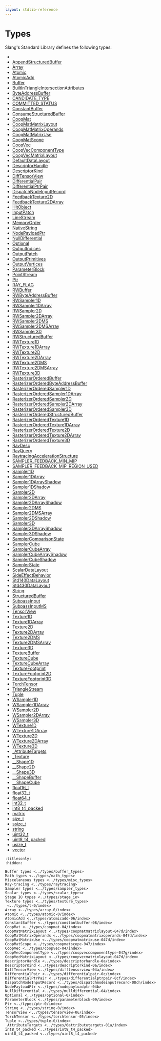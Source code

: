 ```yaml
---
layout: stdlib-reference
---
```

# Types

Slang's Standard Library defines the following types:

- [](../types/t-0/index.md)
- [AppendStructuredBuffer](../types/appendstructuredbuffer-06g/index.md)
- [Array](../types/array-0/index.md)
- [Atomic](../types/atomic-0/index.md)
- [AtomicAdd](../types/atomicadd-06/index.md)
- [Buffer](../types/buffer-0.md)
- [BuiltInTriangleIntersectionAttributes](../types/builtintriangleintersectionattributes-057fr/index.md)
- [ByteAddressBuffer](../types/byteaddressbuffer-04b/index.md)
- [CANDIDATE\_TYPE](../types/candidate_type-012345678abcd.md)
- [COMMITTED\_STATUS](../types/committed_status-012345678abcdef.md)
- [ConstantBuffer](../types/constantbuffer-08/index.md)
- [ConsumeStructuredBuffer](../types/consumestructuredbuffer-07h/index.md)
- [CoopMat](../types/coopmat-04/index.md)
- [CoopMatMatrixLayout](../types/coopmatmatrixlayout-047d/index.md)
- [CoopMatMatrixOperands](../types/coopmatmatrixoperands-047d/index.md)
- [CoopMatMatrixUse](../types/coopmatmatrixuse-047d/index.md)
- [CoopMatScope](../types/coopmatscope-047/index.md)
- [CoopVec](../types/coopvec-04/index.md)
- [CoopVecComponentType](../types/coopveccomponenttype-047g/index.md)
- [CoopVecMatrixLayout](../types/coopvecmatrixlayout-047d/index.md)
- [DefaultDataLayout](../types/defaultdatalayout-07b/index.md)
- [DescriptorHandle](../types/descriptorhandle-0a/index.md)
- [DescriptorKind](../types/descriptorkind-0a/index.md)
- [DiffTensorView](../types/difftensorview-04a/index.md)
- [DifferentialPair](../types/differentialpair-0c/index.md)
- [DifferentialPtrPair](../types/differentialptrpair-0cf/index.md)
- [DispatchNodeInputRecord](../types/dispatchnodeinputrecord-08ch/index.md)
- [FeedbackTexture2D](../types/feedbacktexture2d-08g.md)
- [FeedbackTexture2DArray](../types/feedbacktexture2darray-08gh.md)
- [HitObject](../types/hitobject-03/index.md)
- [InputPatch](../types/inputpatch-05/index.md)
- [LineStream](../types/linestream-04/index.md)
- [MemoryOrder](../types/memoryorder-06/index.md)
- [NativeString](../types/nativestring-06/index.md)
- [NodePayloadPtr](../types/nodepayloadptr-04b.md)
- [NullDifferential](../types/nulldifferential-04/index.md)
- [Optional](../types/optional-0/index.md)
- [OutputIndices](../types/outputindices-06/index.md)
- [OutputPatch](../types/outputpatch-06/index.md)
- [OutputPrimitives](../types/outputprimitives-06/index.md)
- [OutputVertices](../types/outputvertices-06/index.md)
- [ParameterBlock](../types/parameterblock-09/index.md)
- [PointStream](../types/pointstream-05/index.md)
- [Ptr](../types/ptr-0/index.md)
- [RAY\_FLAG](../types/ray_flag-0124567.md)
- [RWBuffer](../types/rwbuffer-012.md)
- [RWByteAddressBuffer](../types/rwbyteaddressbuffer-0126d/index.md)
- [RWSampler1D](../types/rwsampler1d-012a.md)
- [RWSampler1DArray](../types/rwsampler1darray-012ab.md)
- [RWSampler2D](../types/rwsampler2d-012a.md)
- [RWSampler2DArray](../types/rwsampler2darray-012ab.md)
- [RWSampler2DMS](../types/rwsampler2dms-012abc.md)
- [RWSampler2DMSArray](../types/rwsampler2dmsarray-012abcd.md)
- [RWSampler3D](../types/rwsampler3d-012a.md)
- [RWStructuredBuffer](../types/rwstructuredbuffer-012c/index.md)
- [RWTexture1D](../types/rwtexture1d-012a.md)
- [RWTexture1DArray](../types/rwtexture1darray-012ab.md)
- [RWTexture2D](../types/rwtexture2d-012a.md)
- [RWTexture2DArray](../types/rwtexture2darray-012ab.md)
- [RWTexture2DMS](../types/rwtexture2dms-012abc.md)
- [RWTexture2DMSArray](../types/rwtexture2dmsarray-012abcd.md)
- [RWTexture3D](../types/rwtexture3d-012a.md)
- [RasterizerOrderedBuffer](../types/rasterizerorderedbuffer-0ah.md)
- [RasterizerOrderedByteAddressBuffer](../types/rasterizerorderedbyteaddressbuffer-0ahls/index.md)
- [RasterizerOrderedSampler1D](../types/rasterizerorderedsampler1d-0ahp.md)
- [RasterizerOrderedSampler1DArray](../types/rasterizerorderedsampler1darray-0ahpq.md)
- [RasterizerOrderedSampler2D](../types/rasterizerorderedsampler2d-0ahp.md)
- [RasterizerOrderedSampler2DArray](../types/rasterizerorderedsampler2darray-0ahpq.md)
- [RasterizerOrderedSampler3D](../types/rasterizerorderedsampler3d-0ahp.md)
- [RasterizerOrderedStructuredBuffer](../types/rasterizerorderedstructuredbuffer-0ahr/index.md)
- [RasterizerOrderedTexture1D](../types/rasterizerorderedtexture1d-0ahp.md)
- [RasterizerOrderedTexture1DArray](../types/rasterizerorderedtexture1darray-0ahpq.md)
- [RasterizerOrderedTexture2D](../types/rasterizerorderedtexture2d-0ahp.md)
- [RasterizerOrderedTexture2DArray](../types/rasterizerorderedtexture2darray-0ahpq.md)
- [RasterizerOrderedTexture3D](../types/rasterizerorderedtexture3d-0ahp.md)
- [RayDesc](../types/raydesc-03/index.md)
- [RayQuery](../types/rayquery-03/index.md)
- [RaytracingAccelerationStructure](../types/raytracingaccelerationstructure-0am/index.md)
- [SAMPLER\_FEEDBACK\_MIN\_MIP](../types/sampler_feedback_min_mip-012345689abcdefhijlmn/index.md)
- [SAMPLER\_FEEDBACK\_MIP\_REGION\_USED](../types/sampler_feedback_mip_region_used-012345689abcdefhijlmnopqstuv/index.md)
- [Sampler1D](../types/sampler1d-08.md)
- [Sampler1DArray](../types/sampler1darray-089.md)
- [Sampler1DArrayShadow](../types/sampler1darrayshadow-089e.md)
- [Sampler1DShadow](../types/sampler1dshadow-089.md)
- [Sampler2D](../types/sampler2d-08.md)
- [Sampler2DArray](../types/sampler2darray-089.md)
- [Sampler2DArrayShadow](../types/sampler2darrayshadow-089e.md)
- [Sampler2DMS](../types/sampler2dms-089a.md)
- [Sampler2DMSArray](../types/sampler2dmsarray-089ab.md)
- [Sampler2DShadow](../types/sampler2dshadow-089.md)
- [Sampler3D](../types/sampler3d-08.md)
- [Sampler3DArrayShadow](../types/sampler3darrayshadow-089e.md)
- [Sampler3DShadow](../types/sampler3dshadow-089.md)
- [SamplerComparisonState](../types/samplercomparisonstate-07h/index.md)
- [SamplerCube](../types/samplercube-07.md)
- [SamplerCubeArray](../types/samplercubearray-07b.md)
- [SamplerCubeArrayShadow](../types/samplercubearrayshadow-07bg.md)
- [SamplerCubeShadow](../types/samplercubeshadow-07b.md)
- [SamplerState](../types/samplerstate-07/index.md)
- [ScalarDataLayout](../types/scalardatalayout-06a/index.md)
- [SideEffectBehavior](../types/sideeffectbehavior-04a/index.md)
- [Std140DataLayout](../types/std140datalayout-06a/index.md)
- [Std430DataLayout](../types/std430datalayout-06a/index.md)
- [String](../types/string-0/index.md)
- [StructuredBuffer](../types/structuredbuffer-0a/index.md)
- [SubpassInput](../types/subpassinput-07.md)
- [SubpassInputMS](../types/subpassinputms-07cd.md)
- [TensorView](../types/tensorview-06/index.md)
- [Texture1D](../types/texture1d-08.md)
- [Texture1DArray](../types/texture1darray-089.md)
- [Texture2D](../types/texture2d-08.md)
- [Texture2DArray](../types/texture2darray-089.md)
- [Texture2DMS](../types/texture2dms-089a.md)
- [Texture2DMSArray](../types/texture2dmsarray-089ab.md)
- [Texture3D](../types/texture3d-08.md)
- [TextureBuffer](../types/texturebuffer-07/index.md)
- [TextureCube](../types/texturecube-07.md)
- [TextureCubeArray](../types/texturecubearray-07b.md)
- [TextureFootprint](../types/texturefootprint-07/index.md)
- [TextureFootprint2D](../types/texturefootprint2d-07h.md)
- [TextureFootprint3D](../types/texturefootprint3d-07h.md)
- [TorchTensor](../types/torchtensor-05/index.md)
- [TriangleStream](../types/trianglestream-08/index.md)
- [Tuple](../types/tuple-0/index.md)
- [WSampler1D](../types/wsampler1d-019.md)
- [WSampler1DArray](../types/wsampler1darray-019a.md)
- [WSampler2D](../types/wsampler2d-019.md)
- [WSampler2DArray](../types/wsampler2darray-019a.md)
- [WSampler3D](../types/wsampler3d-019.md)
- [WTexture1D](../types/wtexture1d-019.md)
- [WTexture1DArray](../types/wtexture1darray-019a.md)
- [WTexture2D](../types/wtexture2d-019.md)
- [WTexture2DArray](../types/wtexture2darray-019a.md)
- [WTexture3D](../types/wtexture3d-019.md)
- [\_AttributeTargets](../types/0attributetargets-01a/index.md)
- [\_Texture](../types/0texture-01/index.md)
- [\_\_Shape1D](../types/0_shape1d-028/index.md)
- [\_\_Shape2D](../types/0_shape2d-028/index.md)
- [\_\_Shape3D](../types/0_shape3d-028/index.md)
- [\_\_ShapeBuffer](../types/0_shapebuffer-027/index.md)
- [\_\_ShapeCube](../types/0_shapecube-027/index.md)
- [float16\_t](../types/float16_t.md)
- [float32\_t](../types/float32_t.md)
- [float64\_t](../types/float64_t.md)
- [int32\_t](../types/int32_t.md)
- [int8\_t4\_packed](../types/int8_t4_packed.md)
- [matrix](../types/matrix/index.md)
- [size\_t](../types/size_t.md)
- [ssize\_t](../types/ssize_t.md)
- [string](../types/string.md)
- [uint32\_t](../types/uint32_t.md)
- [uint8\_t4\_packed](../types/uint8_t4_packed.md)
- [usize\_t](../types/usize_t.md)
- [vector](../types/vector/index.md)

```{toctree}
:titlesonly:
:hidden:

Buffer types <../types/buffer_types>
Math types <../types/math_types>
Miscelaneous types <../types/misc_types>
Ray-tracing <../types/raytracing>
Sampler types <../types/sampler_types>
Scalar types <../types/scalar_types>
Stage IO types <../types/stage_io>
Texture types <../types/texture_types>
 <../types/t-0/index>
Array <../types/array-0/index>
Atomic <../types/atomic-0/index>
AtomicAdd <../types/atomicadd-06/index>
ConstantBuffer <../types/constantbuffer-08/index>
CoopMat <../types/coopmat-04/index>
CoopMatMatrixLayout <../types/coopmatmatrixlayout-047d/index>
CoopMatMatrixOperands <../types/coopmatmatrixoperands-047d/index>
CoopMatMatrixUse <../types/coopmatmatrixuse-047d/index>
CoopMatScope <../types/coopmatscope-047/index>
CoopVec <../types/coopvec-04/index>
CoopVecComponentType <../types/coopveccomponenttype-047g/index>
CoopVecMatrixLayout <../types/coopvecmatrixlayout-047d/index>
DescriptorHandle <../types/descriptorhandle-0a/index>
DescriptorKind <../types/descriptorkind-0a/index>
DiffTensorView <../types/difftensorview-04a/index>
DifferentialPair <../types/differentialpair-0c/index>
DifferentialPtrPair <../types/differentialptrpair-0cf/index>
DispatchNodeInputRecord <../types/dispatchnodeinputrecord-08ch/index>
NodePayloadPtr <../types/nodepayloadptr-04b>
NullDifferential <../types/nulldifferential-04/index>
Optional <../types/optional-0/index>
ParameterBlock <../types/parameterblock-09/index>
Ptr <../types/ptr-0/index>
String <../types/string-0/index>
TensorView <../types/tensorview-06/index>
TorchTensor <../types/torchtensor-05/index>
Tuple <../types/tuple-0/index>
_AttributeTargets <../types/0attributetargets-01a/index>
int8_t4_packed <../types/int8_t4_packed>
uint8_t4_packed <../types/uint8_t4_packed>
```

<script>
// Fix .md links to .html when on ReadTheDocs
if (window.location.hostname.includes('readthedocs') || 
    window.location.hostname.includes('rtfd.io')) {
  document.addEventListener('DOMContentLoaded', function() {
    const links = document.querySelectorAll('a');
    links.forEach(link => {
      const href = link.getAttribute('href');
      if (href && href.includes('.md')) {
        // This regex will handle .md links with or without fragment identifiers or query parameters
        link.href = link.href.replace(/(.+)\.md(#[^?]*)?(\?.*)?$/, '$1.html$2$3');
      }
    });
  });
}
</script>
